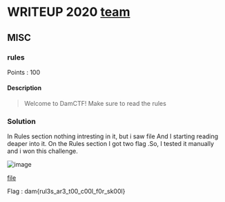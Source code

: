 # WRITEUP 2020 [team](https://ctftime.org/team/135396) 

## MISC 
### rules
Points : 100

#### Description
> Welcome to DamCTF! Make sure to read the rules

### Solution

 In Rules section nothing intresting in it, but i saw file And I starting reading deaper into it. 
 On the Rules section I got two flag .So, I tested it manually and i won this challenge.  
 
 ![image](https://raw.githubusercontent.com/lightningsarp/CTF-Players/master/DAM%20CTF%202020/files/Screenshot%20from%202020-10-12%2018-46-48.png)
 
 [file](files/DamCTF2020RulesDetailsGoogleDocs.pdf)
 
 Flag : dam{rul3s_ar3_t00_c00l_f0r_sk00l}
